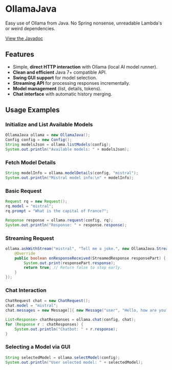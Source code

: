 # OllamaJava
Easy use of Ollama from Java. No Spring nonsense, unreadable Lambda's or weird dependencies.

[View the Javadoc](https://walter-stroebel.github.io/OllamaJava)

## **Features**
- Simple, **direct HTTP interaction** with Ollama (local AI model runner).
- **Clean and efficient** Java 7+ compatible API.
- **Swing GUI support** for model selection.
- **Streaming API** for processing responses incrementally.
- **Model management** (list, details, tokens).
- **Chat interface** with automatic history merging.


## Usage Examples
### Initialize and List Available Models
```java
OllamaJava ollama = new OllamaJava();
Config config = new Config();
String modelsJson = ollama.listModels(config);
System.out.println("Available models: " + modelsJson);
```

### Fetch Model Details
```java
String modelInfo = ollama.modelDetails(config, "mistral");
System.out.println("Mistral model info:\n" + modelInfo);
```
### Basic Request
```java
Request rq = new Request();
rq.model = "mistral";
rq.prompt = "What is the capital of France?";

Response response = ollama.request(config, rq);
System.out.println("Response: " + response.response);
```
### Streaming Request
```java
ollama.askWithStream("mistral", "Tell me a joke.", new OllamaJava.StreamListener() {
    @Override
    public boolean onResponseReceived(StreamedResponse responsePart) {
        System.out.print(responsePart.response);
        return true; // Return false to stop early.
    }
});
```
### Chat Interaction
```java
ChatRequest chat = new ChatRequest();
chat.model = "mistral";
chat.messages = new Message[]{ new Message("user", "Hello, how are you?") };

List<Response> chatResponses = ollama.chat(config, chat);
for (Response r : chatResponses) {
    System.out.println("Chatbot: " + r.response);
}
```
### Selecting a Model via GUI
```java
String selectedModel = ollama.selectModel(config);
System.out.println("User selected model: " + selectedModel);
```

